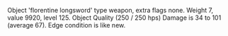 Object 'florentine longsword' type weapon, extra flags none. Weight 7,
value 9920, level 125. Object Quality (250 / 250 hps) Damage is 34 to
101 (average 67). Edge condition is like new.

